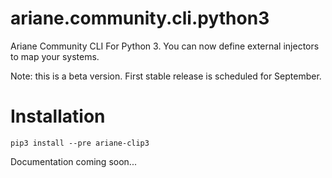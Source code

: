ariane.community.cli.python3
============================

Ariane Community CLI For Python 3. You can now define external injectors to map your systems.

Note: this is a beta version. First stable release is scheduled for September.

# Installation

```
pip3 install --pre ariane-clip3
```

Documentation coming soon...